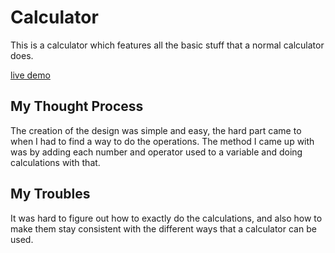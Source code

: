 # Calculator

This is a calculator which features all the basic stuff that a normal calculator does.

[live demo](https://garvsl.github.io/calculator/)

## My Thought Process 

The creation of the design was simple and easy, the hard part came to when I had to find a way to do the operations. The method I came up with was by adding each number and operator used to a variable and doing calculations with that. 

## My Troubles

It was hard to figure out how to exactly do the calculations, and also how to make them stay consistent with the different ways that a calculator can be used.






